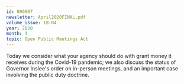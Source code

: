 ```yaml
---
id: 000807
newsletter: April2020FINAL.pdf
volume_issue: 18-04
year: 2020
month: 4
topic: Open Public Meetings Act
---
```


Today we consider what your agency should do with grant money it receives during the Covid-19 pandemic; we also discuss the status of Governor Inslee's order on in-person meetings, and an important case involving the public duty doctrine.